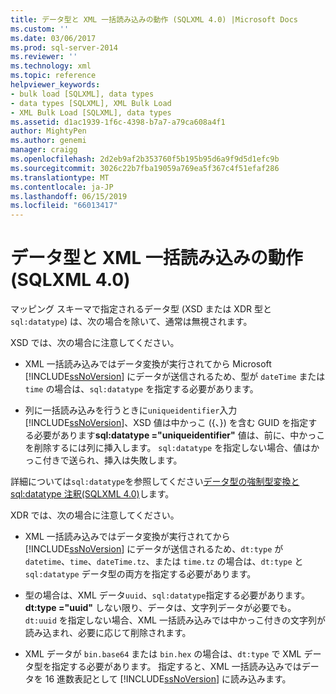 ```yaml
---
title: データ型と XML 一括読み込みの動作 (SQLXML 4.0) |Microsoft Docs
ms.custom: ''
ms.date: 03/06/2017
ms.prod: sql-server-2014
ms.reviewer: ''
ms.technology: xml
ms.topic: reference
helpviewer_keywords:
- bulk load [SQLXML], data types
- data types [SQLXML], XML Bulk Load
- XML Bulk Load [SQLXML], data types
ms.assetid: d1ac1939-1f6c-4398-b7a7-a79ca608a4f1
author: MightyPen
ms.author: genemi
manager: craigg
ms.openlocfilehash: 2d2eb9af2b353760f5b195b95d6a9f9d5d1efc9b
ms.sourcegitcommit: 3026c22b7fba19059a769ea5f367c4f51efaf286
ms.translationtype: MT
ms.contentlocale: ja-JP
ms.lasthandoff: 06/15/2019
ms.locfileid: "66013417"
---
```

# <a name="data-types-and-xml-bulk-load-behavior-sqlxml-40"></a>データ型と XML 一括読み込みの動作 (SQLXML 4.0)
  マッピング スキーマで指定されるデータ型 (XSD または XDR 型と `sql:datatype`) は、次の場合を除いて、通常は無視されます。  
  
 XSD では、次の場合に注意してください。  
  
-   XML 一括読み込みではデータ変換が実行されてから Microsoft [!INCLUDE[ssNoVersion](../../../includes/ssnoversion-md.md)] にデータが送信されるため、型が `dateTime` または `time` の場合は、`sql:datatype` を指定する必要があります。  
  
-   列に一括読み込みを行うときに`uniqueidentifier`入力[!INCLUDE[ssNoVersion](../../../includes/ssnoversion-md.md)]、XSD 値は中かっこ ({、}) を含む GUID を指定する必要があります**sql:datatype ="uniqueidentifier"** 値は、前に、中かっこを削除するには列に挿入します。 `sql:datatype` を指定しない場合、値はかっこ付きで送られ、挿入は失敗します。  
  
 詳細については`sql:datatype`を参照してください[データ型の強制型変換と sql:datatype 注釈&#40;SQLXML 4.0&#41;](../../sqlxml-annotated-xsd-schemas-using/data-type-coercions-and-the-sql-datatype-annotation-sqlxml-4-0.md)します。  
  
 XDR では、次の場合に注意してください。  
  
-   XML 一括読み込みではデータ変換が実行されてから [!INCLUDE[ssNoVersion](../../../includes/ssnoversion-md.md)] にデータが送信されるため、`dt:type` が `datetime`、`time`、`dateTime.tz`、または `time.tz` の場合は、`dt:type` と `sql:datatype` データ型の両方を指定する必要があります。  
  
-   型の場合は、XML データ`uuid`、`sql:datatype`指定する必要があります。**dt:type ="uuid"** しない限り、データは、文字列データが必要でも。 `dt:uuid` を指定しない場合、XML 一括読み込みでは中かっこ付きの文字列が読み込まれ、必要に応じて削除されます。  
  
-   XML データが `bin.base64` または `bin.hex` の場合は、`dt:type` で XML データ型を指定する必要があります。 指定すると、XML 一括読み込みではデータを 16 進数表記として [!INCLUDE[ssNoVersion](../../../includes/ssnoversion-md.md)] に読み込みます。  
  
  
